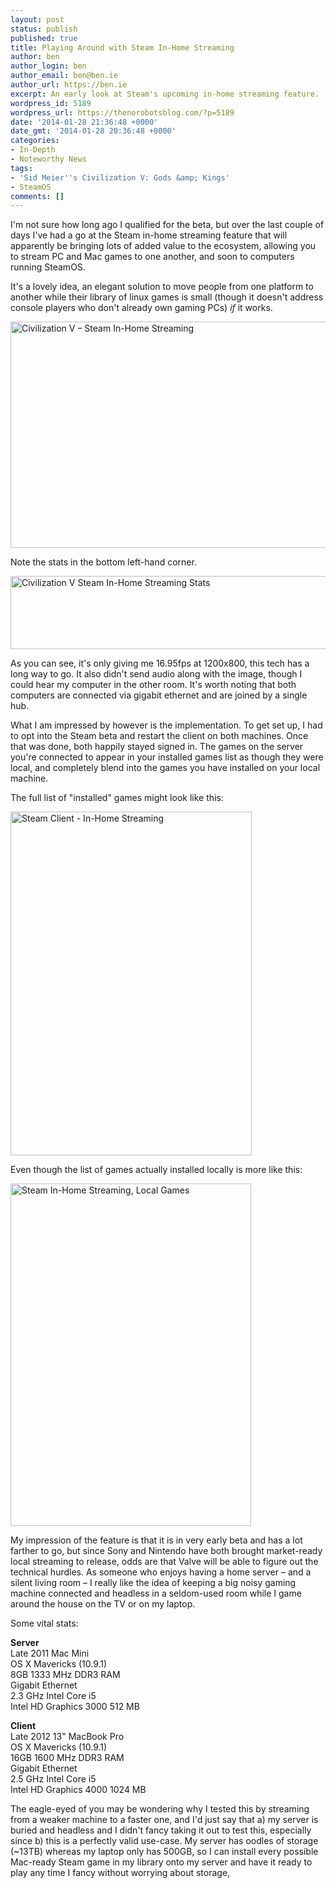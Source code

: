 ```yaml
---
layout: post
status: publish
published: true
title: Playing Around with Steam In-Home Streaming
author: ben
author_login: ben
author_email: ben@ben.ie
author_url: https://ben.ie
excerpt: An early look at Steam's upcoming in-home streaming feature.
wordpress_id: 5189
wordpress_url: https://thenorobotsblog.com/?p=5189
date: '2014-01-28 21:36:48 +0000'
date_gmt: '2014-01-28 20:36:48 +0000'
categories:
- In-Depth
- Noteworthy News
tags:
- 'Sid Meier''s Civilization V: Gods &amp; Kings'
- SteamOS
comments: []
---
```

<p>I'm not sure how long ago I qualified for the beta, but over the last couple of days I've had a go at the Steam in-home streaming feature that will apparently be bringing lots of added value to the ecosystem, allowing you to stream PC and Mac games to one another, and soon to computers running SteamOS.</p>
<p>It's a lovely idea, an elegant solution to move people from one platform to another while their library of linux games is small (though it doesn't address console players who don't already own gaming PCs) <em>if</em> it works.</p>
<p><img class="aligncenter size-large wp-image-5191" alt="Civilization V – Steam In-Home Streaming" src="assets/uploads/norobots/uploads/2014/01/Screen-Shot-2014-01-28-at-20.06.48.png" width="580" height="362" /></p>
<p>Note the stats in the bottom left-hand corner.</p>
<p><img class="aligncenter size-full wp-image-5190" alt="Civilization V Steam In-Home Streaming Stats" src="assets/uploads/norobots/uploads/2014/01/Screen_Shot_2014-01-28_at_20_06_48.jpg" width="580" height="117" /></p>
<p>As you can see, it's only giving me 16.95fps at 1200x800, this tech has a long way to go. It also didn't send audio along with the image, though I could hear my computer in the other room. It's worth noting that both computers are connected via gigabit ethernet and are joined by a single hub.</p>
<p>What I am impressed by however is the implementation. To get set up, I had to opt into the Steam beta and restart the client on both machines. Once that was done, both happily stayed signed in. The games on the server you're connected to appear in your installed games list as though they were local, and completely blend into the games you have installed on your local machine.</p>
<p>The full list of "installed" games might look like this:</p>
<p><img class="aligncenter size-full wp-image-5192" alt="Steam Client - In-Home Streaming" src="assets/uploads/norobots/uploads/2014/01/Screen-Shot-2014-01-28-at-20.22.12.png" width="386" height="550" /></p>
<p>Even though the list of games actually installed locally is more like this:</p>
<p><img class="aligncenter size-full wp-image-5193" alt="Steam In-Home Streaming, Local Games" src="assets/uploads/norobots/uploads/2014/01/Screen-Shot-2014-01-28-at-20.22.22.png" width="385" height="548" /></p>
<p>My impression of the feature is that it is in very early beta and has a lot farther to go, but since Sony and Nintendo have both brought market-ready local streaming to release, odds are that Valve will be able to figure out the technical hurdles. As someone who enjoys having a home server – and a silent living room – I really like the idea of keeping a big noisy gaming machine connected and headless in a seldom-used room while I game around the house on the TV or on my laptop.</p>
<p>Some vital stats:</p>
<p><strong>Server</strong><br />
Late 2011 Mac Mini<br />
OS X Mavericks (10.9.1)<br />
8GB 1333 MHz DDR3 RAM<br />
Gigabit Ethernet<br />
2.3 GHz Intel Core i5<br />
Intel HD Graphics 3000 512 MB</p>
<p><strong>Client</strong><br />
Late 2012 13" MacBook Pro<br />
OS X Mavericks (10.9.1)<br />
16GB 1600 MHz DDR3 RAM<br />
Gigabit Ethernet<br />
2.5 GHz Intel Core i5<br />
Intel HD Graphics 4000 1024 MB</p>
<p>The eagle-eyed of you may be wondering why I tested this by streaming from a weaker machine to a faster one, and I'd just say that a) my server is buried and headless and I didn't fancy taking it out to test this, especially since b) this is a perfectly valid use-case. My server has oodles of storage (~13TB) whereas my laptop only has 500GB, so I can install every possible Mac-ready Steam game in my library onto my server and have it ready to play any time I fancy without worrying about storage,</p>
